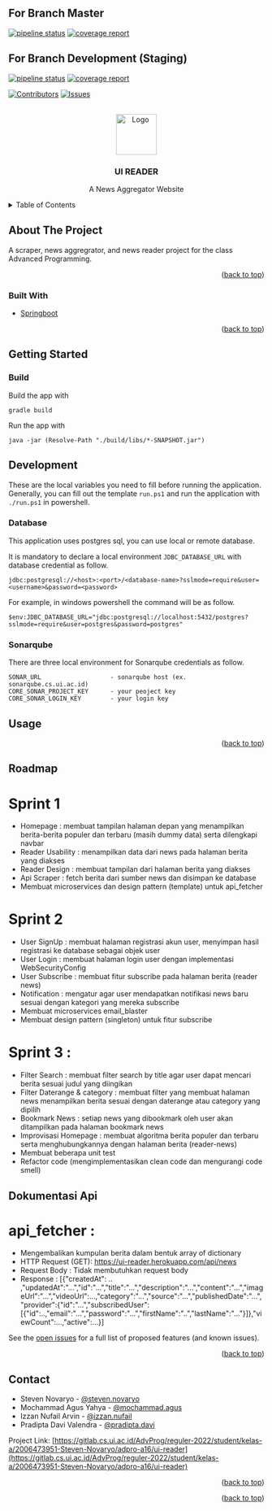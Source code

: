 ## For Branch Master
[![pipeline status](https://gitlab.cs.ui.ac.id/AdvProg/reguler-2022/student/kelas-a/2006473951-Steven-Novaryo/adpro-a16/ui-reader/badges/master/pipeline.svg)](https://gitlab.cs.ui.ac.id/AdvProg/reguler-2022/student/kelas-a/2006473951-Steven-Novaryo/adpro-a16/ui-reader/-/commits/master)
[![coverage report](https://gitlab.cs.ui.ac.id/AdvProg/reguler-2022/student/kelas-a/2006473951-Steven-Novaryo/adpro-a16/ui-reader/badges/master/coverage.svg)](https://gitlab.cs.ui.ac.id/AdvProg/reguler-2022/student/kelas-a/2006473951-Steven-Novaryo/adpro-a16/ui-reader/-/commits/master)

## For Branch Development (Staging)
[![pipeline status](https://gitlab.cs.ui.ac.id/AdvProg/reguler-2022/student/kelas-a/2006473951-Steven-Novaryo/adpro-a16/ui-reader/badges/development/pipeline.svg)](https://gitlab.cs.ui.ac.id/AdvProg/reguler-2022/student/kelas-a/2006473951-Steven-Novaryo/adpro-a16/ui-reader/-/commits/development)
[![coverage report](https://gitlab.cs.ui.ac.id/AdvProg/reguler-2022/student/kelas-a/2006473951-Steven-Novaryo/adpro-a16/ui-reader/badges/development/coverage.svg)](https://gitlab.cs.ui.ac.id/AdvProg/reguler-2022/student/kelas-a/2006473951-Steven-Novaryo/adpro-a16/ui-reader/-/commits/development)

<div id="top"></div>

<!-- PROJECT SHIELDS -->
<!--
*** I'm using markdown "reference style" links for readability.
*** Reference links are enclosed in brackets [ ] instead of parentheses ( ).
*** See the bottom of this document for the declaration of the reference variables
*** for contributors-url, forks-url, etc. This is an optional, concise syntax you may use.
*** https://www.markdownguide.org/basic-syntax/#reference-style-links
-->
[![Contributors][contributors-shield]][contributors-url]
[![Issues][issues-shield]][issues-url]



<!-- PROJECT LOGO -->
<br />
<div align="center">
  <a href="https://github.com/github_username/repo_name">
    <img src="https://acakadul.files.wordpress.com/2013/08/makara-ui-fasilkom.png" alt="Logo" width="80" height="80">
  </a>

<h3 align="center">UI READER</h3>

  <p align="center">
    A News Aggregator Website
    <br />
  </p>
</div>



<!-- TABLE OF CONTENTS -->
<details>
  <summary>Table of Contents</summary>
  <ol>
    <li>
      <a href="#about-the-project">About The Project</a>
      <ul>
        <li><a href="#built-with">Built With</a></li>
      </ul>
    </li>
    <li>
      <a href="#getting-started">Getting Started</a>
    </li>
    <li><a href="#usage">Usage</a></li>
    <li><a href="#contact">Contact</a></li>
  </ol>
</details>



<!-- ABOUT THE PROJECT -->
## About The Project

A scraper, news aggregrator, and news reader project for the class Advanced Programming.
<p align="right">(<a href="#top">back to top</a>)</p>



### Built With

* [Springboot](https://spring.io/projects/spring-boot)

<p align="right">(<a href="#top">back to top</a>)</p>



<!-- GETTING STARTED -->
## Getting Started

### Build

Build the app with

```
gradle build
```

Run the app with

```
java -jar (Resolve-Path "./build/libs/*-SNAPSHOT.jar")
```
## Development

These are the local variables you need to fill before running the application. Generally, you can fill out the template `run.ps1` and run the application with `./run.ps1` in powershell.

### Database

This application uses postgres sql, you can use local or remote database.

It is mandatory to declare a local environment `JDBC_DATABASE_URL` with database credential as follow.

```
jdbc:postgresql://<host>:<port>/<database-name>?sslmode=require&user=<username>&password=<password>
```

For example, in windows powershell the command will be as follow.

```
$env:JDBC_DATABASE_URL="jdbc:postgresql://localhost:5432/postgres?sslmode=require&user=postgres&password=postgres"
```

### Sonarqube

There are three local environment for Sonarqube credentials as follow.

```
SONAR_URL                   - sonarqube host (ex. sonarqube.cs.ui.ac.id)
CORE_SONAR_PROJECT_KEY      - your peoject key
CORE_SONAR_LOGIN_KEY        - your login key
```


<!-- USAGE EXAMPLES -->
## Usage


<p align="right">(<a href="#top">back to top</a>)</p>



<!-- ROADMAP -->
## Roadmap
# Sprint 1
-  Homepage : membuat tampilan halaman depan yang menampilkan berita-berita populer dan terbaru (masih dummy data) serta dilengkapi navbar
-  Reader Usability : menampilkan data dari news pada halaman berita yang diakses
-  Reader Design : membuat tampilan dari halaman berita yang diakses
-  Api Scraper : fetch berita dari sumber news dan disimpan ke database
-  Membuat microservices dan design pattern (template) untuk api_fetcher
# Sprint 2
-  User SignUp : membuat halaman registrasi akun user, menyimpan hasil registrasi ke database sebagai objek user 
-  User Login : membuat halaman login user dengan implementasi WebSecurityConfig
-  User Subscribe : membuat fitur subscribe pada halaman berita (reader news)
-  Notification :  mengatur agar user mendapatkan notifikasi news baru sesuai dengan kategori yang mereka subscribe
-  Membuat microservices email_blaster
-  Membuat design pattern (singleton) untuk fitur subscribe
# Sprint 3 :
-  Filter Search : membuat filter search by title agar user dapat mencari berita sesuai judul yang diingikan
-  Filter Daterange & category : membuat filter yang membuat halaman news menampilkan berita sesuai dengan daterange atau category yang dipilih
-  Bookmark News : setiap news yang dibookmark oleh user akan ditampilkan pada halaman bookmark news
-  Improvisasi Homepage : membuat algoritma berita populer dan terbaru serta menghubungkannya dengan halaman berita (reader-news)
-  Membuat beberapa unit test
-  Refactor code (mengimplementasikan clean code dan mengurangi code smell) 

## Dokumentasi Api
# api_fetcher :
- Mengembalikan kumpulan berita dalam bentuk array of dictionary
- HTTP Request (GET): https://ui-reader.herokuapp.com/api/news
- Request Body : Tidak membutuhkan request body
- Response : [{"createdAt": .. ,"updatedAt":"...","id":"...","title":"...","description":"...","content":"...","imageUrl":"...","videoUrl":...,"category":"...","source":"...","publishedDate":"...","provider":{"id":"...","subscribedUser":[{"id":..,"email":"...","password":"...","firstName":"..","lastName":"..."}]},"viewCount":...,"active":...}]



See the [open issues](https://gitlab.cs.ui.ac.id/AdvProg/reguler-2022/student/kelas-a/2006473951-Steven-Novaryo/adpro-a16/ui-reader/-/issues?sort=created_date&state=opened) for a full list of proposed features (and known issues).


<p align="right">(<a href="#top">back to top</a>)</p>


<!-- CONTACT -->
## Contact

- Steven Novaryo - [@steven.novaryo](https://gitlab.cs.ui.ac.id/steven.novaryo)
- Mochammad Agus Yahya - [@mochammad.agus](https://gitlab.cs.ui.ac.id/mochammad.agus)
- Izzan Nufail Arvin - [@izzan.nufail](https://gitlab.cs.ui.ac.id/izzan.nufail)
- Pradipta Davi Valendra - [@pradipta.davi](https://gitlab.cs.ui.ac.id/pradipta.davi)

Project Link: [https://gitlab.cs.ui.ac.id/AdvProg/reguler-2022/student/kelas-a/2006473951-Steven-Novaryo/adpro-a16/ui-reader](https://gitlab.cs.ui.ac.id/AdvProg/reguler-2022/student/kelas-a/2006473951-Steven-Novaryo/adpro-a16/ui-reader)

<p align="right">(<a href="#top">back to top</a>)</p>



<p align="right">(<a href="#top">back to top</a>)</p>



<!-- MARKDOWN LINKS & IMAGES -->
<!-- https://www.markdownguide.org/basic-syntax/#reference-style-links -->
[contributors-shield]: https://img.shields.io/github/contributors/github_username/repo_name.svg?style=for-the-badge
[contributors-url]: https://github.com/github_username/repo_name/graphs/contributors
[forks-shield]: https://img.shields.io/github/forks/github_username/repo_name.svg?style=for-the-badge
[forks-url]: https://github.com/github_username/repo_name/network/members
[stars-shield]: https://img.shields.io/github/stars/github_username/repo_name.svg?style=for-the-badge
[stars-url]: https://github.com/github_username/repo_name/stargazers
[issues-shield]: https://img.shields.io/github/issues/github_username/repo_name.svg?style=for-the-badge
[issues-url]: https://github.com/github_username/repo_name/issues
[license-shield]: https://img.shields.io/github/license/github_username/repo_name.svg?style=for-the-badge
[license-url]: https://github.com/github_username/repo_name/blob/master/LICENSE.txt
[linkedin-shield]: https://img.shields.io/badge/-LinkedIn-black.svg?style=for-the-badge&logo=linkedin&colorB=555
[linkedin-url]: https://linkedin.com/in/linkedin_username
[product-screenshot]: images/screenshot.png

